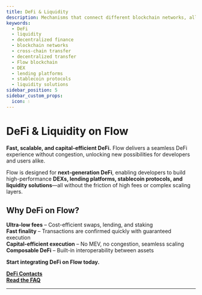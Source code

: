 ```yaml
---
title: DeFi & Liquidity
description: Mechanisms that connect different blockchain networks, allowing secure and decentralized transfer of assets and data across platforms.
keywords:
  - DeFi
  - liquidity
  - decentralized finance
  - blockchain networks
  - cross-chain transfer
  - decentralized transfer
  - Flow blockchain
  - DEX
  - lending platforms
  - stablecoin protocols
  - liquidity solutions
sidebar_position: 5
sidebar_custom_props:
  icon: 💧
---
```


# DeFi & Liquidity on Flow

**Fast, scalable, and capital-efficient DeFi.** Flow delivers a seamless DeFi experience without congestion, unlocking new possibilities for developers and users alike.

Flow is designed for **next-generation DeFi**, enabling developers to build high-performance **DEXs, lending platforms, stablecoin protocols, and liquidity solutions**—all without the friction of high fees or complex scaling layers.

## Why DeFi on Flow?

**Ultra-low fees** – Cost-efficient swaps, lending, and staking  
**Fast finality** – Transactions are confirmed quickly with guaranteed execution  
**Capital-efficient execution** – No MEV, no congestion, seamless scaling  
**Composable DeFi** – Built-in interoperability between assets

**Start integrating DeFi on Flow today.**

**[DeFi Contacts](./defi-contracts.md)**  
**[Read the FAQ](./faq.md)**

---
